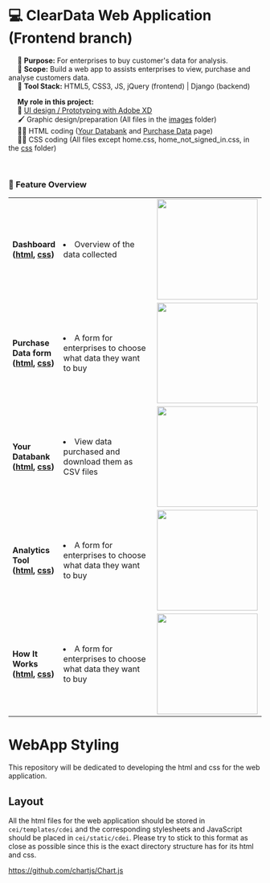 # 💻 ClearData Web Application (Frontend branch)

&emsp; 🎯 **Purpose:** For enterprises to buy customer's data for analysis. <br>
&emsp; 📐 **Scope:**   Build a web app to assists enterprises to view, purchase and analyse customers data. <br>
&emsp; 🧰 **Tool Stack:**   HTML5, CSS3, JS, jQuery (frontend) | Django (backend)
<br>

&emsp; **My role in this project:** <br>
&emsp; 🎨 [UI design / Prototyping with Adobe XD](https://xd.adobe.com/view/f304c61e-5c45-413b-a699-0bbdd010f2ba-a657/) <br>
&emsp; 🖌 Graphic design/preparation (All files in the [images](https://github.com/NicoleTYF/ClearData-web/tree/master/cdei/static/cdei/images) folder)<br>
&emsp; 👩‍💻 HTML coding ([Your Databank](https://github.com/NicoleTYF/ClearData-web/blob/master/cdei/templates/cdei/your_databank.html) and [Purchase Data](https://github.com/NicoleTYF/ClearData-web/blob/master/cdei/templates/cdei/purchase_data.html) page)<br>
&emsp; 👩‍💻 CSS coding (All files except home.css, home_not_signed_in.css, in the [css](https://github.com/NicoleTYF/ClearData-web/tree/master/cdei/static/cdei/css) folder)<br>

<br>

### 🔨 Feature Overview
<table>
<tr>
  <td> 
    <b>Dashboard<br>(<a href="https://github.com/NicoleTYF/ClearData-web/blob/master/cdei/templates/cdei/dashboard_enterprise.html">html</a>, <a href="https://github.com/NicoleTYF/ClearData-web/blob/master/cdei/static/cdei/css/dashboard.css">css</a>)</b>  
  </td>
  <td width="350"><li>Overview of the data collected </li></td>
  <td><img src="https://github.com/NicoleTYF/ClearData-web/blob/master/dashboard_screenshot.PNG" height="200"/></td>
</tr>
  
<tr>
  <td> 
    <b>Purchase Data form<br>(<a href="https://github.com/NicoleTYF/ClearData-web/blob/master/cdei/templates/cdei/purchase_data.html">html</a>, <a href="https://github.com/NicoleTYF/ClearData-web/blob/master/cdei/static/cdei/css/tablePage.css">css</a>)</b>  
  </td>
  <td width="350"><li>A form for enterprises to choose what data they want to buy </li></td>
  <td><img src="https://github.com/NicoleTYF/ClearData-web/blob/master/purchaseData_screenshot.PNG" height="200"/></td>
</tr>
  
<tr>
  <td> 
    <b>Your Databank<br>(<a href="https://github.com/NicoleTYF/ClearData-web/blob/master/cdei/templates/cdei/your_databank.html">html</a>, <a href="https://github.com/NicoleTYF/ClearData-web/blob/master/cdei/static/cdei/css/tablePage.css">css</a>)</b>  
  </td>
  <td width="350"><li>View data purchased and download them as CSV files </li></td>
  <td><img src="https://github.com/NicoleTYF/ClearData-web/blob/master/yourDatabank_screenshot.PNG" height="200"/></td>
</tr>

<tr>
  <td> 
    <b>Analytics Tool<br>(<a href="https://github.com/NicoleTYF/ClearData-web/blob/master/cdei/templates/cdei/analytics_tool.html">html</a>, <a href="https://github.com/NicoleTYF/ClearData-web/blob/master/cdei/static/cdei/css/common.css">css</a>)</b>  
  </td>
  <td width="350"><li>A form for enterprises to choose what data they want to buy </li></td>
  <td><img src="https://github.com/NicoleTYF/ClearData-web/blob/master/analyticsTool_screenshot.PNG" height="200"/></td>
</tr>

<tr>
  <td> 
    <b>How It Works<br>(<a href="https://github.com/NicoleTYF/ClearData-web/blob/master/cdei/templates/cdei/how_it_works.html">html</a>, <a href="https://github.com/NicoleTYF/ClearData-web/blob/master/cdei/static/cdei/css/home_not_signed_in.css">css</a>)</b>  
  </td>
  <td width="350"><li>A form for enterprises to choose what data they want to buy </li></td>
  <td><img src="https://github.com/NicoleTYF/ClearData-web/blob/master/howItWorks_screenshot.PNG" height="200"/></td>
</tr>
</table>



# WebApp Styling
This repository will be dedicated to developing the html and css for the web application.

## Layout
All the html files for the web application should be stored in `cei/templates/cdei` and the corresponding stylesheets and JavaScript should be placed in `cei/static/cdei`. Please try to stick to this format as close as possible since this is the exact directory structure has for its html and css.

https://github.com/chartjs/Chart.js
